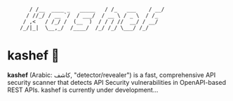   ```
         / /__  ____ _   _____   / /_   ___    / __/
        / //_/ / __ `/  / ___/  / __ \ / _ \  / /_  
       / ,<   / /_/ /  (__  )  / / / //  __/ / __/  
      /_/|_|  \__,_/  /____/  /_/ /_/ \___/ /_/     
```
                                              
# kashef 🔎

**kashef** (Arabic: كاشف, "detector/revealer") is a fast, comprehensive API security scanner that detects API Security vulnerabilities in OpenAPI-based REST APIs.
kashef is currently under development...

